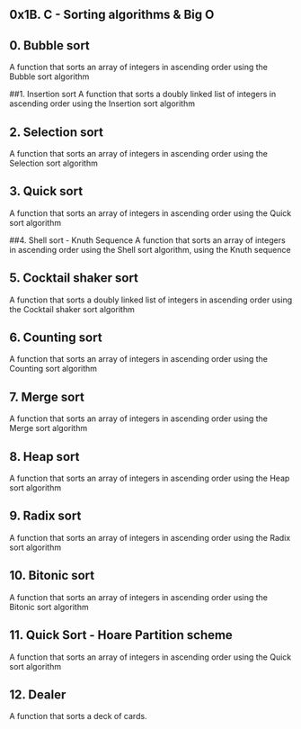 ## 0x1B. C - Sorting algorithms & Big O

## 0. Bubble sort
A function that sorts an array of integers in ascending order using the Bubble sort algorithm

##1. Insertion sort
A  function that sorts a doubly linked list of integers in ascending order using the Insertion sort algorithm

## 2. Selection sort
A  function that sorts an array of integers in ascending order using the Selection sort algorithm

## 3. Quick sort
A  function that sorts an array of integers in ascending order using the Quick sort algorithm

##4. Shell sort - Knuth Sequence
A function that sorts an array of integers in ascending order using the Shell sort algorithm, using the Knuth sequence

## 5. Cocktail shaker sort
A  function that sorts a doubly linked list of integers in ascending order using the Cocktail shaker sort algorithm
## 6. Counting sort
A function that sorts an array of integers in ascending order using the Counting sort algorithm

## 7. Merge sort
A  function that sorts an array of integers in ascending order using the Merge sort algorithm

## 8. Heap sort
A  function that sorts an array of integers in ascending order using the Heap sort algorithm

## 9. Radix sort
A function that sorts an array of integers in ascending order using the Radix sort algorithm

## 10. Bitonic sort
A function that sorts an array of integers in ascending order using the Bitonic sort algorithm

## 11. Quick Sort - Hoare Partition scheme
A function that sorts an array of integers in ascending order using the Quick sort algorithm

## 12. Dealer
A  function that sorts a deck of cards.
